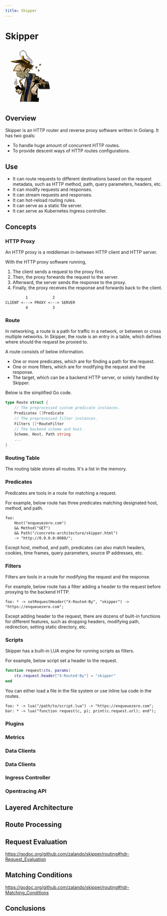 ```yaml
---
title: Skipper
---
```


# Skipper

![Skipper](https://raw.githubusercontent.com/zalando/skipper/master/img/skipper-h180.png)

## Overview

Skipper is an HTTP router and reverse proxy software written in Golang.
It has two goals:

* To handle huge amount of concurrent HTTP routes.
* To provide descent ways of HTTP routes configurations.

## Use

* It can route requests to different destinations based on the request metadata, such as HTTP method, path, query parameters, headers, etc.
* It can modify requests and responses.
* It can stream requests and responses.
* It can hot-reload routing rules.
* It can serve as a static file server.
* It can serve as Kubernetes Ingress controller.

## Concepts

### HTTP Proxy

An HTTP proxy is a middleman in-between HTTP client and HTTP server.

With the HTTP proxy software running,

1. The client sends a request to the proxy first.
2. Then, the proxy forwards the request to the server.
3. Afterward, the server sends the response to the proxy.
4. Finally, the proxy receives the response and forwards back to the client.

```
         1           2
CLIENT <---> PROXY <---> SERVER
         4           3
```

### Route

In networking, a route is a path for traffic in a network, or between or cross multiple networks.  In Skipper, the route is an entry in a table, which defines where should the request be proxied to.

A route consists of below information.

* One or more predicates, which are for finding a path for the request.
* One or more filters, which are for modifying the request and the response.
* The target, which can be a backend HTTP server, or solely handled by Skipper.

Below is the simplified Go code.

```go
type Route struct {
    // The preprocessed custom predicate instances.
    Predicates []Predicate
    // The preprocessed filter instances.
    Filters []*RouteFilter
    // The backend scheme and host.
    Scheme, Host, Path string
    ...
}
```

### Routing Table

The routing table stores all routes. It's a list in the memory.

### Predicates

Predicates are tools in a route for matching a request.

For example, below route has three predicates matching designated host, method, and path.

```
foo:
    Host("enqueuezero.com")
    && Method("GET")
    && Path("/concrete-architecture/skipper.html")
    -> "http://0.0.0.0:8080/";
```

Except host, method, and path, predicates can also match headers, cookies, time frames, query parameters, source IP addresses, etc.

### Filters

Filters are tools in a route for modifying the request and the response.

For example, below route has a filter adding a header to the request before proxying to the backend HTTP.

```
foo: * -> setRequestHeader("X-Routed-By", "skipper") -> "https://enqueuezero.com";
```

Except adding header to the request, there are dozens of built-in functions for different features, such as dropping headers, modifying path, redirection, setting static directory, etc.

### Scripts

Skipper has a built-in LUA engine for running scripts as filters.

For example, below script set a header to the request.

```lua
function request(ctx, params)
    ctx.request.header["X-Routed-By"] = "skipper"
end
```

You can either load a file in the file system or use inline lua code in the routes.

```
foo: * -> lua("/path/to/script.lua") -> "https://enqueuezero.com";
bar: * -> lua("function request(c, p); print(c.request.url); end");
```

### Plugins

### Metrics

### Data Clients

### Data Clients

### Ingress Controller

### Opentracing API

## Layered Architecture

## Route Processing

## Request Evaluation

https://godoc.org/github.com/zalando/skipper/routing#hdr-Request_Evaluation

## Matching Conditions

https://godoc.org/github.com/zalando/skipper/routing#hdr-Matching_Conditions

## Conclusions
